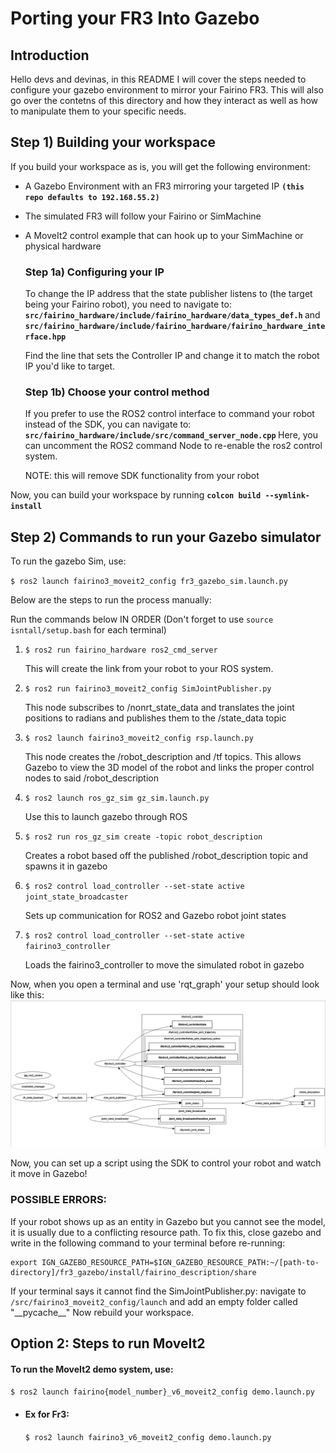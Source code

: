 # Porting your FR3 Into Gazebo

## Introduction
<p>Hello devs and devinas, in this README I will cover the steps needed to configure your gazebo environment to mirror your Fairino FR3. This will also go over the contetns of this directory and how they interact as well as how to manipulate them to your specific needs.</p>

## Step 1) Building your workspace
<p>If you build your workspace as is, you will get the following environment:

- A Gazebo Environment with an FR3 mirroring your targeted IP <b>`(this repo defaults to 192.168.55.2)`</b>
- The simulated FR3 will follow your Fairino or SimMachine
- A MoveIt2 control example that can hook up to your SimMachine or physical hardware

    ### Step 1a) Configuring your IP
    To change the IP address that the state publisher listens to (the target being your Fairino robot), you need to navigate to:
    <b> `src/fairino_hardware/include/fairino_hardware/data_types_def.h` </b>
    and <b> `src/fairino_hardware/include/fairino_hardware/fairino_hardware_interface.hpp` </b>
    
    
    Find the line that sets the Controller IP and change it to match the robot IP you'd like to target.

    ### Step 1b) Choose your control method
    If you prefer to use the ROS2 control interface to command your robot instead of the SDK, you can navigate to:
    <b> `src/fairino_hardware/include/src/command_server_node.cpp` </b> 
    Here, you can uncomment the ROS2 command Node to re-enable the ros2 control system.
    
    NOTE: this will remove SDK functionality from your robot

Now, you can build your workspace by running <b>`colcon build --symlink-install`</b>

## Step 2) Commands to run your Gazebo simulator

To run the gazebo Sim, use:

 `$ ros2 launch fairino3_moveit2_config fr3_gazebo_sim.launch.py`

Below are the steps to run the process manually:

Run the commands below IN ORDER (Don't forget to use `source isntall/setup.bash` for each terminal)

1) 
    `$ ros2 run fairino_hardware ros2_cmd_server`

    This will create the link from your robot to your ROS system.

2) 
    `$ ros2 run fairino3_moveit2_config SimJointPublisher.py`

    This node subscribes to /nonrt_state_data and translates the joint positions to radians and publishes them to the /state_data topic

3) 
    `$ ros2 launch fairino3_moveit2_config rsp.launch.py`

    This node creates the /robot_description and /tf topics. This allows Gazebo to view the 3D model of the robot and links the proper control nodes to said /robot_description

4) 
    `$ ros2 launch ros_gz_sim gz_sim.launch.py`

    Use this to launch gazebo through ROS

5) 
    `$ ros2 run ros_gz_sim create -topic robot_description`

    Creates a robot based off the published /robot_description topic and spawns it in gazebo

6) 
    `$ ros2 control load_controller --set-state active joint_state_broadcaster`

    Sets up communication for ROS2 and Gazebo robot joint states


7) 
    `$ ros2 control load_controller --set-state active fairino3_controller`

    Loads the fairino3_controller to move the simulated robot in gazebo


Now, when you open a terminal and use 'rqt_graph' your setup should look like this:
    <img src="src/README_rqt_graph.png" width="1080">


Now, you can set up a script using the SDK to control your robot and watch it move in Gazebo!


### POSSIBLE ERRORS:

If your robot shows up as an entity in Gazebo but you cannot see the model, it is usually due to a conflicting resource path. To fix this, close gazebo and write in the following command to your terminal before re-running:

    export IGN_GAZEBO_RESOURCE_PATH=$IGN_GAZEBO_RESOURCE_PATH:~/[path-to-directory]/fr3_gazebo/install/fairino_description/share

If your terminal says it cannot find the SimJointPublisher.py:
navigate to `/src/fairino3_moveit2_config/launch` and add an empty folder called "\_\_pycache\_\_"
Now rebuild your workspace.

## Option 2: Steps to run MoveIt2
<h4>To run the MoveIt2 demo system, use:</h4>

 `$ ros2 launch fairino{model_number}_v6_moveit2_config demo.launch.py`

-   <h4>Ex for Fr3:</h4> 
        
    `$ ros2 launch fairino3_v6_moveit2_config demo.launch.py`


## 